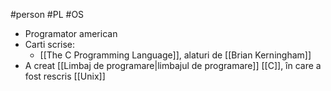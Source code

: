 #person #PL #OS 

- Programator american
- Carti scrise: 
	- [[The C Programming Language]], alaturi de [[Brian Kerningham]]
-  A creat [[Limbaj de programare|limbajul de programare]] [[C]], în care a fost rescris [[Unix]]